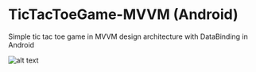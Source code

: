 # TicTacToeGame-MVVM (Android)
Simple tic tac toe game in MVVM design architecture with DataBinding in Android

![alt text](https://github.com/abhishekbharti-github/TicTacToeGame-MVVM/blob/master/app/src/main/res/drawable/tictactoe.png)
